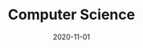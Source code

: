 ---
title: "Computer Science"
collection: teaching
type: "Technical School"
permalink: /teaching/2020-Technical-School
venue: "EPΑS PIREΑ - Public Employment Service - ΔΥΠΑ"
date: 2020-11-01
location: "Piraeus, Greece"
---